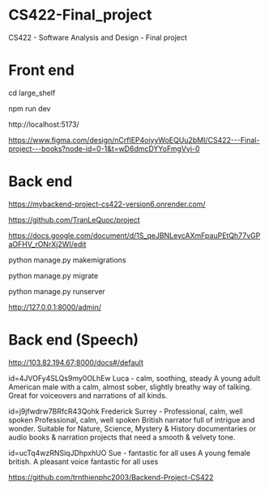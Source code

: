 # CS422-Final_project

CS422 - Software Analysis and Design - Final project

# Front end

cd large_shelf

npm run dev

http://localhost:5173/

https://www.figma.com/design/nCrflEP4oiyyWoEQUu2bMI/CS422---Final-project---books?node-id=0-1&t=wD6dmcDYYoFmgVyi-0

# Back end

https://mybackend-project-cs422-version6.onrender.com/

https://github.com/TranLeQuoc/project

https://docs.google.com/document/d/1S_qeJBNLeycAXmFpauPEtQh77vGPaOFHV_rONrXj2WI/edit

python manage.py makemigrations

python manage.py migrate

python manage.py runserver

http://127.0.0.1:8000/admin/

# Back end (Speech)

http://103.82.194.67:8000/docs#/default

id=4JVOFy4SLQs9my0OLhEw
Luca - calm, soothing, steady
A young adult American male with a calm, almost sober, slightly breathy way of talking. Great for voiceovers and narrations of all kinds.

id=j9jfwdrw7BRfcR43Qohk
Frederick Surrey - Professional, calm, well spoken
Professional, calm, well spoken British narrator full of intrigue and wonder. Suitable for Nature, Science, Mystery & History documentaries or audio books & narration projects that need a smooth & velvety tone.

id=ucTq4wzRNSiqJDhpxhUO
Sue - fantastic for all uses
A young female british. A pleasant voice fantastic for all uses

https://github.com/trnthienphc2003/Backend-Project-CS422
